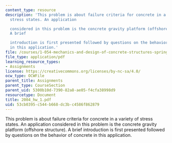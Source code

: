 ```yaml
---
content_type: resource
description: 'This problem is about failure criteria for concrete in a variety of
  stress states. An application

  considered in this problem is the concrete gravity platform (offshore structure).
  A brief

  introduction is first presented followed by questions on the behavior of concrete
  in this application.'
file: /courses/1-054-mechanics-and-design-of-concrete-structures-spring-2004/53cb0395c544b668dc3bc4586f862879_2004_hw_1.pdf
file_type: application/pdf
learning_resource_types:
- Assignments
license: https://creativecommons.org/licenses/by-nc-sa/4.0/
ocw_type: OCWFile
parent_title: Assignments
parent_type: CourseSection
parent_uid: 5300b10d-7390-82a8-ae05-f4cfa38998d9
resourcetype: Document
title: 2004_hw_1.pdf
uid: 53cb0395-c544-b668-dc3b-c4586f862879
---
```

This problem is about failure criteria for concrete in a variety of stress states. An application
considered in this problem is the concrete gravity platform (offshore structure). A brief
introduction is first presented followed by questions on the behavior of concrete in this application.